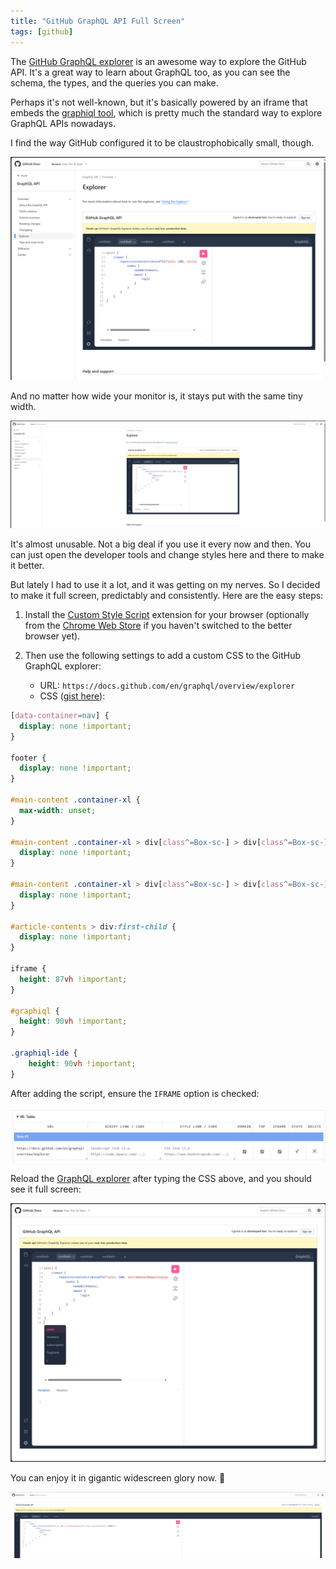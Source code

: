```yaml
---
title: "GitHub GraphQL API Full Screen"
tags: [github]
---
```


The [GitHub GraphQL explorer](https://docs.github.com/en/graphql/overview/explorer) 
is an awesome way to explore the GitHub API. It's a great way to learn about GraphQL 
too, as you can see the schema, the types, and the queries you can make.

Perhaps it's not well-known, but it's basically powered by an iframe that embeds the 
[graphiql tool](https://github.com/graphql/graphiql), which is pretty much the standard 
way to explore GraphQL APIs nowadays.

I find the way GitHub configured it to be claustrophobically small, though.

![GraphQL explorer in regular screen](/img/graphql-small.png)

And no matter how wide your monitor is, it stays put with the same tiny width.

![GraphQL explorer in wide screen](/img/graphql-wide.png)

It's almost unusable. Not a big deal if you use it every now and then. You can 
just open the developer tools and change styles here and there to make it better.

But lately I had to use it a lot, and it was getting on my nerves. So I decided 
to make it full screen, predictably and consistently. Here are the easy steps:

1. Install the [Custom Style Script](https://microsoftedge.microsoft.com/addons/detail/custom-style-script/eocdolakkgkbmnfojgicnicdnmimfhoo) extension for your browser (optionally from the [Chrome Web Store](https://chromewebstore.google.com/detail/custom-style-script/ecjfaoeopefafjpdgnfcjnhinpbldjij) if you haven't switched to the better browser yet).
2. Then use the following settings to add a custom CSS to the GitHub GraphQL explorer:

     -  URL: `https://docs.github.com/en/graphql/overview/explorer`
     -  CSS ([gist here](https://gist.github.com/kzu/8a205bebfd0a88eab3b5bf66e37a4e77)): 

```css
[data-container=nav] {
  display: none !important;
}

footer { 
  display: none !important;
}

#main-content .container-xl {
  max-width: unset;
}

#main-content .container-xl > div[class^=Box-sc-] > div[class^=Box-sc-]:nth-child(1) {
  display: none !important;
}

#main-content .container-xl > div[class^=Box-sc-] > div[class^=Box-sc-]:nth-child(2) {
  display: none !important;
}

#article-contents > div:first-child {
  display: none !important;
}

iframe {
  height: 87vh !important;
}

#graphiql {
  height: 90vh !important;
}

.graphiql-ide {
    height: 90vh !important;
}
```

After adding the script, ensure the `IFRAME` option is checked:

![Checking IFRAME option for custom CSS](/img/graphql-customcss.png)

Reload the [GraphQL explorer](https://docs.github.com/en/graphql/overview/explorer) 
after typing the CSS above, and you should see it full screen:

![GraphQL explorer in wide screen](/img/graphql-fullscreen.png)

You can enjoy it in gigantic widescreen glory now. 🎉

![GraphQL explorer in gigantic screen](/img/graphql-gigantic.png)
